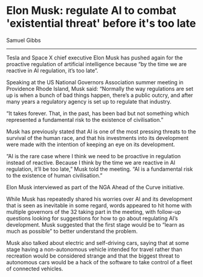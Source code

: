 # Elon Musk: regulate AI to combat 'existential threat' before it's too late

Samuel Gibbs

---

Tesla and Space X chief executive Elon Musk has pushed again for the proactive regulation of artificial intelligence because “by the time we are reactive in AI regulation, it’s too late”.

Speaking at the US National Governors Association summer meeting in Providence Rhode Island, Musk said: “Normally the way regulations are set up is when a bunch of bad things happen, there’s a public outcry, and after many years a regulatory agency is set up to regulate that industry.

“It takes forever. That, in the past, has been bad but not something which represented a fundamental risk to the existence of civilisation.”

Musk has previously stated that AI is one of the most pressing threats to the survival of the human race, and that his investments into its development were made with the intention of keeping an eye on its development.

“AI is the rare case where I think we need to be proactive in regulation instead of reactive. Because I think by the time we are reactive in AI regulation, it’ll be too late,” Musk told the meeting. “AI is a fundamental risk to the existence of human civilisation.”

Elon Musk interviewed as part of the NGA Ahead of the Curve initiative.

While Musk has repeatedly shared his worries over AI and its development that is seen as inevitable in some regard, words appeared to hit home with multiple governors of the 32 taking part in the meeting, with follow-up questions looking for suggestions for how to go about regulating AI’s development. Musk suggested that the first stage would be to “learn as much as possible” to better understand the problem.

Musk also talked about electric and self-driving cars, saying that at some stage having a non-autonomous vehicle intended for travel rather than recreation would be considered strange and that the biggest threat to autonomous cars would be a hack of the software to take control of a fleet of connected vehicles.
